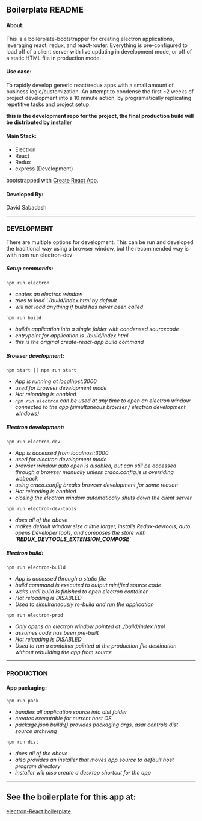 ## Boilerplate README

#### About:

This is a boilerplate-bootstrapper for creating electron applications, leveraging react, redux, and react-router.
Everything is pre-configured to load off of a client server with live updating in development mode, or off of a static HTML file in production mode.

#### Use case:

To rapidly develop generic react/redux apps with a small amount of business logic/customization. An attempt to condense
the first ~2 weeks of project development into a 10 minute action, by programatically replicating repetitive tasks and
project setup.

__this is the development repo for the project, the final production build will be distributed by installer__

#### Main Stack:

- Electron
- React
- Redux
- express (Development)

bootstrapped with [Create React App](https://github.com/facebook/create-react-app).

#### Developed By:

David Sabadash

---
### DEVELOPMENT

There are multiple options for development. This can be run and developed the traditional way using a browser window,
but the recommended way is with npm run electron-dev 

##### Setup commands:

`npm run electron`
- *ceates an electron window*
- *tries to load './build/index.html by default*
- *will not load anything if build has never been called*

`npm run build`
- *builds application into a single folder with condensed sourcecode*
- *entrypoint for application is ./build/index.html*
- *this is the original create-react-app build command*

##### Browser development:

`npm start || npm run start`

- *App is running at localhost:3000*
- *used for browser development mode*
- *Hot reloading is enabled*
- *`npm run electron` can be used at any time to open an electron window connected to the app (simultaneous browser / electron development windows)*

##### Electron development:

`npm run electron-dev`

- *App is accessed from localhost:3000*
- *used for electron development mode*
- *browser window auto open is disabled, but can still be accessed through a browser manually unless craco.config.js is overriding webpack*
- *using craco.config breaks browser development for some reason*
- *Hot reloading is enabled*
- *closing the electron window automatically shuts down the client server*

`npm run electron-dev-tools`

- *does all of the above*
- *makes default window size a little larger, installs Redux-devtools, auto opens Developer tools, and composes the store with '__REDUX_DEVTOOLS_EXTENSION_COMPOSE__'*


##### Electron build:

`npm run electron-build`

- *App is accessed through a static file*
- *build command is executed to output minified source code*
- *waits until build is finished to open electron container*
- *Hot reloading is DISABLED*
- *Used to simultaneously re-build and run the application*

`npm run electron-prod`

- *Only opens an electron window pointed at ./build/index.html*
- *assumes code has been pre-built*
- *Hot reloading is DISABLED*
- *Used to run a container pointed at the production file destination without rebuilding the app from source*

---

### PRODUCTION

#### App packaging:

`npm run pack`

- *bundles all application source into dist folder*
- *creates executable for current host OS*
- *package.json build:{} provides packaging args, asar controls dist source archiving*

`npm run dist`

- *does all of the above*
- *also provides an installer that moves app source to default host program directory*
- *installer will also create a desktop shortcut for the app*

---

## See the boilerplate for this app at:
[electron-React boilerplate](https://github.com/DRsabadash/electron-react-boilerplate).
